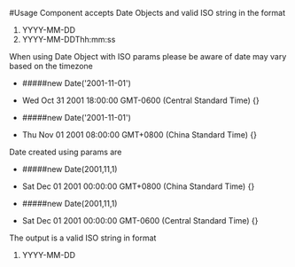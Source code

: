 #Usage
Component accepts Date Objects and valid ISO string in the format 
 1) YYYY-MM-DD
 2) YYYY-MM-DDThh:mm:ss
 
 When using Date Object with ISO params please be aware of date may vary based on the timezone
 
 * #####new Date('2001-11-01')
 * Wed Oct 31 2001 18:00:00 GMT-0600 (Central Standard Time) {}
 
 * #####new Date('2001-11-01')
 * Thu Nov 01 2001 08:00:00 GMT+0800 (China Standard Time) {}

Date created using params are 

 * #####new Date(2001,11,1)
 * Sat Dec 01 2001 00:00:00 GMT+0800 (China Standard Time) {}

 * #####new Date(2001,11,1)
 * Sat Dec 01 2001 00:00:00 GMT-0600 (Central Standard Time) {}

The output is a valid ISO string in format 
1) YYYY-MM-DD

